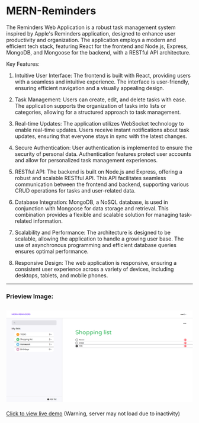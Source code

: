 # MERN-Reminders

The Reminders Web Application is a robust task management system inspired by Apple's Reminders application, designed to enhance user productivity and organization. The application employs a modern and efficient tech stack, featuring React for the frontend and Node.js, Express, MongoDB, and Mongoose for the backend, with a RESTful API architecture.

Key Features:

1. Intuitive User Interface:
        The frontend is built with React, providing users with a seamless and intuitive experience. The interface is user-friendly, ensuring efficient navigation and a visually appealing design.

2. Task Management:
        Users can create, edit, and delete tasks with ease. The application supports the organization of tasks into lists or categories, allowing for a structured approach to task management.

3. Real-time Updates:
        The application utilizes WebSocket technology to enable real-time updates. Users receive instant notifications about task updates, ensuring that everyone stays in sync with the latest changes.

4. Secure Authentication:
        User authentication is implemented to ensure the security of personal data. Authentication features protect user accounts and allow for personalized task management experiences.

5. RESTful API:
        The backend is built on Node.js and Express, offering a robust and scalable RESTful API. This API facilitates seamless communication between the frontend and backend, supporting various CRUD operations for tasks and user-related data.

6. Database Integration:
        MongoDB, a NoSQL database, is used in conjunction with Mongoose for data storage and retrieval. This combination provides a flexible and scalable solution for managing task-related information.

7. Scalability and Performance:
        The architecture is designed to be scalable, allowing the application to handle a growing user base. The use of asynchronous programming and efficient database queries ensures optimal performance.

8. Responsive Design:
        The web application is responsive, ensuring a consistent user experience across a variety of devices, including desktops, tablets, and mobile phones.

---

### Prieview Image:

## ![alt text](./client/public/Demo.png "Title")

[Click to view live demo](https://mern-reminders-client.onrender.com) (Warning, server may not load due to inactivity)
